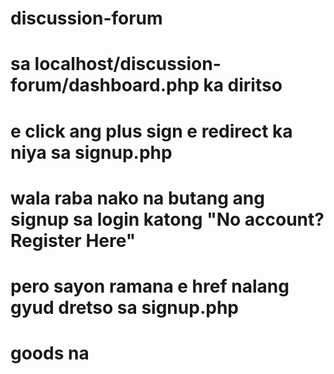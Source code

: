 # discussion-forum
# sa localhost/discussion-forum/dashboard.php ka diritso
# e click ang plus sign e redirect ka niya sa signup.php
# wala raba nako na butang ang signup sa login katong "No account? Register Here"
# pero sayon ramana e href nalang gyud dretso sa signup.php
# goods na
